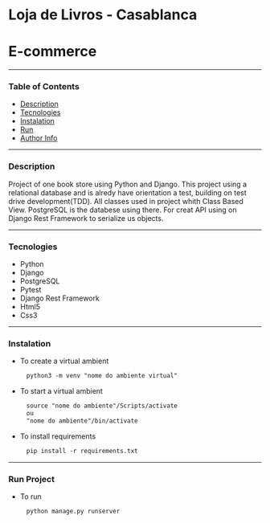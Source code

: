 # Loja de Livros - Casablanca
# E-commerce

---
### Table of Contents

- [Description](#description)
- [Tecnologies](#tecnologies)
- [Instalation](#instalation)
- [Run](#run)
- [Author Info](#author-info)

---

### Description
Project of one book store using Python and Django. This project using a relational database and is alredy have orientation a test, building 
on test drive development(TDD). All classes used in project whith Class Based View. PostgreSQL is the databese using there. For creat API using on Django Rest Framework to serialize us objects.

---

### Tecnologies

- Python
- Django
- PostgreSQL
- Pytest
- Django Rest Framework
- Html5
- Css3

---

### Instalation

- To create a virtual ambient
```html
     python3 -m venv "nome do ambiente virtual"
```
- To start a virtual ambient
```html
     source "nome do ambiente"/Scripts/activate 
     ou 
     "nome do ambiente"/bin/activate
```
- To install requirements
```html
     pip install -r requirements.txt
````
---

### Run Project

- To run
```html
     python manage.py runserver
```
